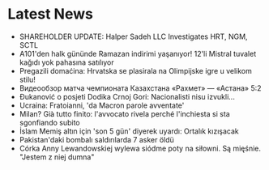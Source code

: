 # Latest News
-  SHAREHOLDER UPDATE: Halper Sadeh LLC Investigates HRT, NGM, SCTL
-  A101'den halk gününde Ramazan indirimi yaşanıyor! 12'li Mistral tuvalet kağıdı yok pahasına satılıyor
-  Pregazili domaćina: Hrvatska se plasirala na Olimpijske igre u velikom stilu!
-  Видеообзор матча чемпионата Казахстана «Рахмет» — «Астана» 5:2
-  Đukanović o posjeti Dodika Crnoj Gori: Nacionalisti nisu izvukli...
-  Ucraina: Fratoianni, 'da Macron parole avventate'
-  Milan? Già tutto finito: l'avvocato rivela perché l'inchiesta si sta sgonfiando subito
-  İslam Memiş altın için 'son 5 gün' diyerek uyardı: Ortalık kızışacak
-  Pakistan'daki bombalı saldırılarda 7 asker öldü
-  Córka Anny Lewandowskiej wylewa siódme poty na siłowni. Są mięśnie. "Jestem z niej dumna"
